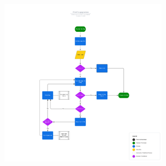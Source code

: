 <img src="https://github.com/TheWatcher01/holbertonschool-printf/blob/Ted_Code/_Logigramme%20Printf%20Project.jpeg" alt= printf_flowchart/>
